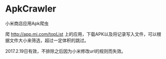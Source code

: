 # ApkCrawler
小米商店应用Apk爬虫

爬 http://app.mi.com/topList 上的应用，下载APK以及将记录写入文件，可以根据文件大小来筛选，超过一定体积的跳过。


2017.2.19日有效，不排除之后因为小米修改url的规则而失效。